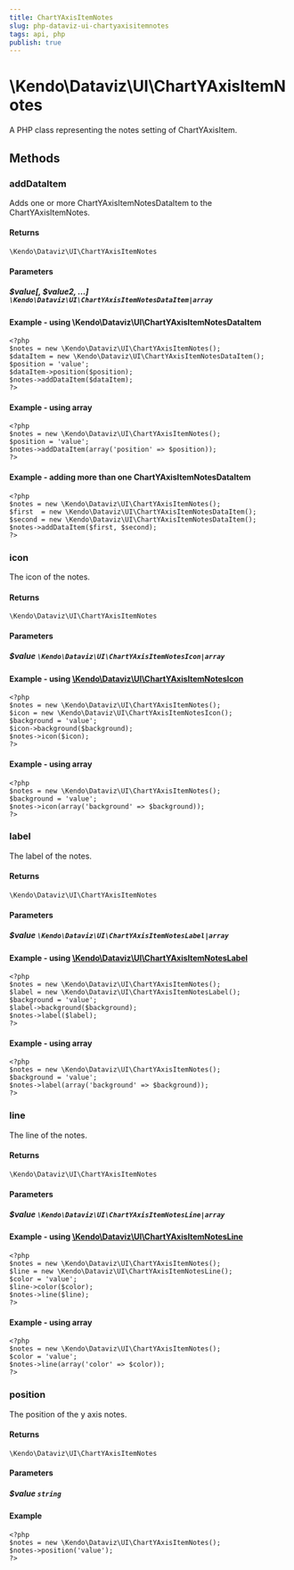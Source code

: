 ```yaml
---
title: ChartYAxisItemNotes
slug: php-dataviz-ui-chartyaxisitemnotes
tags: api, php
publish: true
---
```


# \Kendo\Dataviz\UI\ChartYAxisItemNotes

A PHP class representing the notes setting of ChartYAxisItem.


## Methods

### addDataItem

Adds one or more ChartYAxisItemNotesDataItem to the ChartYAxisItemNotes.

#### Returns
`\Kendo\Dataviz\UI\ChartYAxisItemNotes`

#### Parameters

##### $value[, $value2, ...] `\Kendo\Dataviz\UI\ChartYAxisItemNotesDataItem|array`

#### Example - using \Kendo\Dataviz\UI\ChartYAxisItemNotesDataItem

    <?php
    $notes = new \Kendo\Dataviz\UI\ChartYAxisItemNotes();
    $dataItem = new \Kendo\Dataviz\UI\ChartYAxisItemNotesDataItem();
    $position = 'value';
    $dataItem->position($position);
    $notes->addDataItem($dataItem);
    ?>

#### Example - using array

    <?php
    $notes = new \Kendo\Dataviz\UI\ChartYAxisItemNotes();
    $position = 'value';
    $notes->addDataItem(array('position' => $position));
    ?>

#### Example - adding more than one ChartYAxisItemNotesDataItem

    <?php
    $notes = new \Kendo\Dataviz\UI\ChartYAxisItemNotes();
    $first  = new \Kendo\Dataviz\UI\ChartYAxisItemNotesDataItem();
    $second = new \Kendo\Dataviz\UI\ChartYAxisItemNotesDataItem();
    $notes->addDataItem($first, $second);
    ?>

### icon

The icon of the notes.

#### Returns
`\Kendo\Dataviz\UI\ChartYAxisItemNotes`

#### Parameters

##### $value `\Kendo\Dataviz\UI\ChartYAxisItemNotesIcon|array`


#### Example - using [\Kendo\Dataviz\UI\ChartYAxisItemNotesIcon](/kendo-ui/api/wrappers/php/Kendo/Dataviz/UI/ChartYAxisItemNotesIcon)
    <?php
    $notes = new \Kendo\Dataviz\UI\ChartYAxisItemNotes();
    $icon = new \Kendo\Dataviz\UI\ChartYAxisItemNotesIcon();
    $background = 'value';
    $icon->background($background);
    $notes->icon($icon);
    ?>

#### Example - using array

    <?php
    $notes = new \Kendo\Dataviz\UI\ChartYAxisItemNotes();
    $background = 'value';
    $notes->icon(array('background' => $background));
    ?>

### label

The label of the notes.

#### Returns
`\Kendo\Dataviz\UI\ChartYAxisItemNotes`

#### Parameters

##### $value `\Kendo\Dataviz\UI\ChartYAxisItemNotesLabel|array`


#### Example - using [\Kendo\Dataviz\UI\ChartYAxisItemNotesLabel](/kendo-ui/api/wrappers/php/Kendo/Dataviz/UI/ChartYAxisItemNotesLabel)
    <?php
    $notes = new \Kendo\Dataviz\UI\ChartYAxisItemNotes();
    $label = new \Kendo\Dataviz\UI\ChartYAxisItemNotesLabel();
    $background = 'value';
    $label->background($background);
    $notes->label($label);
    ?>

#### Example - using array

    <?php
    $notes = new \Kendo\Dataviz\UI\ChartYAxisItemNotes();
    $background = 'value';
    $notes->label(array('background' => $background));
    ?>

### line

The line of the notes.

#### Returns
`\Kendo\Dataviz\UI\ChartYAxisItemNotes`

#### Parameters

##### $value `\Kendo\Dataviz\UI\ChartYAxisItemNotesLine|array`


#### Example - using [\Kendo\Dataviz\UI\ChartYAxisItemNotesLine](/kendo-ui/api/wrappers/php/Kendo/Dataviz/UI/ChartYAxisItemNotesLine)
    <?php
    $notes = new \Kendo\Dataviz\UI\ChartYAxisItemNotes();
    $line = new \Kendo\Dataviz\UI\ChartYAxisItemNotesLine();
    $color = 'value';
    $line->color($color);
    $notes->line($line);
    ?>

#### Example - using array

    <?php
    $notes = new \Kendo\Dataviz\UI\ChartYAxisItemNotes();
    $color = 'value';
    $notes->line(array('color' => $color));
    ?>

### position
The position of the y axis notes.

#### Returns
`\Kendo\Dataviz\UI\ChartYAxisItemNotes`

#### Parameters

##### $value `string`



#### Example 
    <?php
    $notes = new \Kendo\Dataviz\UI\ChartYAxisItemNotes();
    $notes->position('value');
    ?>

